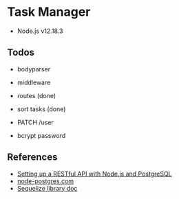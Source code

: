 # Task Manager

* Node.js v12.18.3

## Todos

* bodyparser
* middleware

* routes (done)
* sort tasks (done)

* PATCH /user

* bcrypt password

## References

* [Setting up a RESTful API with Node.js and PostgreSQL](https://blog.logrocket.com/setting-up-a-restful-api-with-node-js-and-postgresql-d96d6fc892d8/)
* [node-postgres.com](https://node-postgres.com/)
* [Sequelize library doc](https://sequelize.org/master/manual/getting-started.html)